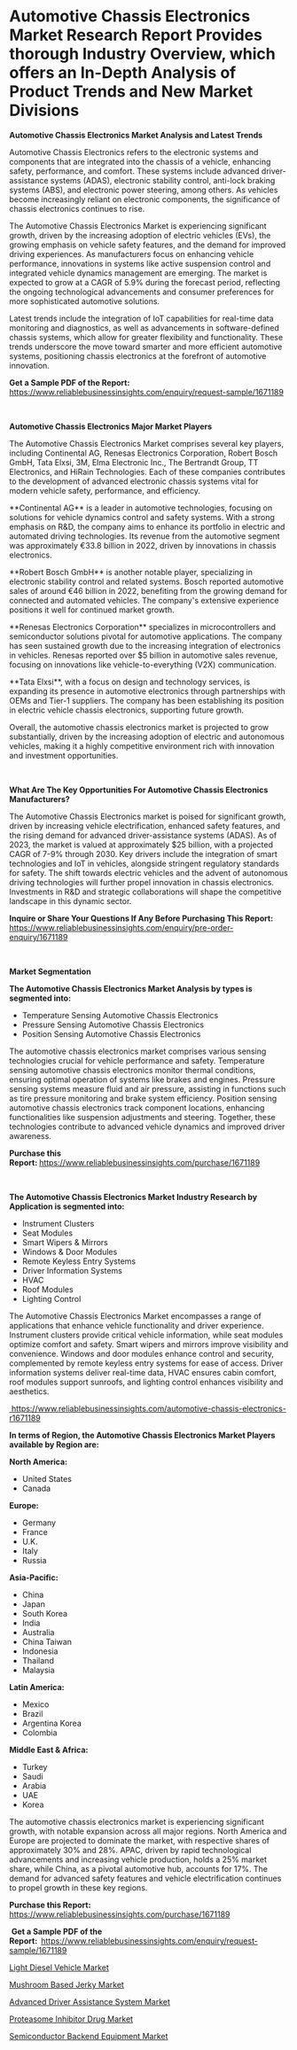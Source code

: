 <p><h1>Automotive Chassis Electronics Market Research Report Provides thorough Industry Overview, which offers an In-Depth Analysis of Product Trends and New Market Divisions</h1></p><p><strong>Automotive Chassis Electronics Market Analysis and Latest Trends</strong></p>
<p><p>Automotive Chassis Electronics refers to the electronic systems and components that are integrated into the chassis of a vehicle, enhancing safety, performance, and comfort. These systems include advanced driver-assistance systems (ADAS), electronic stability control, anti-lock braking systems (ABS), and electronic power steering, among others. As vehicles become increasingly reliant on electronic components, the significance of chassis electronics continues to rise.</p><p>The Automotive Chassis Electronics Market is experiencing significant growth, driven by the increasing adoption of electric vehicles (EVs), the growing emphasis on vehicle safety features, and the demand for improved driving experiences. As manufacturers focus on enhancing vehicle performance, innovations in systems like active suspension control and integrated vehicle dynamics management are emerging. The market is expected to grow at a CAGR of 5.9% during the forecast period, reflecting the ongoing technological advancements and consumer preferences for more sophisticated automotive solutions.</p><p>Latest trends include the integration of IoT capabilities for real-time data monitoring and diagnostics, as well as advancements in software-defined chassis systems, which allow for greater flexibility and functionality. These trends underscore the move toward smarter and more efficient automotive systems, positioning chassis electronics at the forefront of automotive innovation.</p></p>
<p><strong>Get a Sample PDF of the Report:&nbsp;</strong> <a href="https://www.reliablebusinessinsights.com/enquiry/request-sample/1671189?utm_campaign=39&utm_medium=2&utm_source=Github&utm_content=ia&utm_term=10102024&utm_id=automotive-chassis-electronics">https://www.reliablebusinessinsights.com/enquiry/request-sample/1671189</a></p>
<p>&nbsp;</p>
<p><strong>Automotive Chassis Electronics Major Market Players</strong></p>
<p><p>The Automotive Chassis Electronics Market comprises several key players, including Continental AG, Renesas Electronics Corporation, Robert Bosch GmbH, Tata Elxsi, 3M, Elma Electronic Inc., The Bertrandt Group, TT Electronics, and HiRain Technologies. Each of these companies contributes to the development of advanced electronic chassis systems vital for modern vehicle safety, performance, and efficiency.</p><p>**Continental AG** is a leader in automotive technologies, focusing on solutions for vehicle dynamics control and safety systems. With a strong emphasis on R&D, the company aims to enhance its portfolio in electric and automated driving technologies. Its revenue from the automotive segment was approximately €33.8 billion in 2022, driven by innovations in chassis electronics.</p><p>**Robert Bosch GmbH** is another notable player, specializing in electronic stability control and related systems. Bosch reported automotive sales of around €46 billion in 2022, benefiting from the growing demand for connected and automated vehicles. The company's extensive experience positions it well for continued market growth.</p><p>**Renesas Electronics Corporation** specializes in microcontrollers and semiconductor solutions pivotal for automotive applications. The company has seen sustained growth due to the increasing integration of electronics in vehicles. Renesas reported over $5 billion in automotive sales revenue, focusing on innovations like vehicle-to-everything (V2X) communication.</p><p>**Tata Elxsi**, with a focus on design and technology services, is expanding its presence in automotive electronics through partnerships with OEMs and Tier-1 suppliers. The company has been establishing its position in electric vehicle chassis electronics, supporting future growth.</p><p>Overall, the automotive chassis electronics market is projected to grow substantially, driven by the increasing adoption of electric and autonomous vehicles, making it a highly competitive environment rich with innovation and investment opportunities.</p></p>
<p>&nbsp;</p>
<p><strong>What Are The Key Opportunities For Automotive Chassis Electronics Manufacturers?</strong></p>
<p><p>The Automotive Chassis Electronics market is poised for significant growth, driven by increasing vehicle electrification, enhanced safety features, and the rising demand for advanced driver-assistance systems (ADAS). As of 2023, the market is valued at approximately $25 billion, with a projected CAGR of 7-9% through 2030. Key drivers include the integration of smart technologies and IoT in vehicles, alongside stringent regulatory standards for safety. The shift towards electric vehicles and the advent of autonomous driving technologies will further propel innovation in chassis electronics. Investments in R&D and strategic collaborations will shape the competitive landscape in this dynamic sector.</p></p>
<p><strong>Inquire or Share Your Questions If Any Before Purchasing This Report:</strong> <a href="https://www.reliablebusinessinsights.com/enquiry/pre-order-enquiry/1671189?utm_campaign=39&utm_medium=2&utm_source=Github&utm_content=ia&utm_term=10102024&utm_id=automotive-chassis-electronics">https://www.reliablebusinessinsights.com/enquiry/pre-order-enquiry/1671189</a></p>
<p>&nbsp;</p>
<p><strong>Market Segmentation</strong></p>
<p><strong>The Automotive Chassis Electronics Market Analysis by types is segmented into:</strong></p>
<p><ul><li>Temperature Sensing Automotive Chassis Electronics</li><li>Pressure Sensing Automotive Chassis Electronics</li><li>Position Sensing Automotive Chassis Electronics</li></ul></p>
<p><p>The automotive chassis electronics market comprises various sensing technologies crucial for vehicle performance and safety. Temperature sensing automotive chassis electronics monitor thermal conditions, ensuring optimal operation of systems like brakes and engines. Pressure sensing systems measure fluid and air pressure, assisting in functions such as tire pressure monitoring and brake system efficiency. Position sensing automotive chassis electronics track component locations, enhancing functionalities like suspension adjustments and steering. Together, these technologies contribute to advanced vehicle dynamics and improved driver awareness.</p></p>
<p><strong>Purchase this Report:&nbsp;</strong><a href="https://www.reliablebusinessinsights.com/purchase/1671189?utm_campaign=39&utm_medium=2&utm_source=Github&utm_content=ia&utm_term=10102024&utm_id=automotive-chassis-electronics">https://www.reliablebusinessinsights.com/purchase/1671189</a></p>
<p>&nbsp;</p>
<p><strong>The Automotive Chassis Electronics Market Industry Research by Application is segmented into:</strong></p>
<p><ul><li>Instrument Clusters</li><li>Seat Modules</li><li>Smart Wipers & Mirrors</li><li>Windows & Door Modules</li><li>Remote Keyless Entry Systems</li><li>Driver Information Systems</li><li>HVAC</li><li>Roof Modules</li><li>Lighting Control</li></ul></p>
<p><p>The Automotive Chassis Electronics Market encompasses a range of applications that enhance vehicle functionality and driver experience. Instrument clusters provide critical vehicle information, while seat modules optimize comfort and safety. Smart wipers and mirrors improve visibility and convenience. Windows and door modules enhance control and security, complemented by remote keyless entry systems for ease of access. Driver information systems deliver real-time data, HVAC ensures cabin comfort, roof modules support sunroofs, and lighting control enhances visibility and aesthetics.</p></p>
<p><a href="https://www.reliablebusinessinsights.com/automotive-chassis-electronics-r1671189?utm_campaign=39&utm_medium=2&utm_source=Github&utm_content=ia&utm_term=10102024&utm_id=automotive-chassis-electronics">&nbsp;https://www.reliablebusinessinsights.com/automotive-chassis-electronics-r1671189</a></p>
<p><strong>In terms of Region, the Automotive Chassis Electronics Market Players available by Region are:</strong></p>
<p>
    <p> <strong> North America: </strong>
        <ul>
            <li>United States</li>
            <li>Canada</li>
        </ul>
        </p> 
    <p> <strong> Europe: </strong>
        <ul>
            <li>Germany</li>
            <li>France</li>
            <li>U.K.</li>
            <li>Italy</li>
            <li>Russia</li>
        </ul>
        </p> 
    <p> <strong> Asia-Pacific: </strong>
        <ul>
            <li>China</li>
            <li>Japan</li>
            <li>South Korea</li>
            <li>India</li>
            <li>Australia</li>
            <li>China Taiwan</li>
            <li>Indonesia</li>
            <li>Thailand</li>
            <li>Malaysia</li>
        </ul>
        </p> 
    <p> <strong> Latin America: </strong>
        <ul>
            <li>Mexico</li>
            <li>Brazil</li>
            <li>Argentina Korea</li>
            <li>Colombia</li>
        </ul>
        </p> 
    <p> <strong> Middle East & Africa: </strong>
        <ul>
            <li>Turkey</li>
            <li>Saudi</li>
            <li>Arabia</li>
            <li>UAE</li>
            <li>Korea</li>
        </ul>
    </p>
    </p>
<p><p>The automotive chassis electronics market is experiencing significant growth, with notable expansion across all major regions. North America and Europe are projected to dominate the market, with respective shares of approximately 30% and 28%. APAC, driven by rapid technological advancements and increasing vehicle production, holds a 25% market share, while China, as a pivotal automotive hub, accounts for 17%. The demand for advanced safety features and vehicle electrification continues to propel growth in these key regions.</p></p>
<p><strong>Purchase this Report: </strong><a href="https://www.reliablebusinessinsights.com/purchase/1671189?utm_campaign=39&utm_medium=2&utm_source=Github&utm_content=ia&utm_term=10102024&utm_id=automotive-chassis-electronics">https://www.reliablebusinessinsights.com/purchase/1671189</a></p>
<p>&nbsp;<strong>Get a Sample PDF of the Report:&nbsp;&nbsp;</strong><a href="https://www.reliablebusinessinsights.com/enquiry/request-sample/1671189?utm_campaign=39&utm_medium=2&utm_source=Github&utm_content=ia&utm_term=10102024&utm_id=automotive-chassis-electronics">https://www.reliablebusinessinsights.com/enquiry/request-sample/1671189</a></p>
<p><strong></strong></p>
<p><p><a href="https://github.com/dheinurhartupien/Market-Research-Report-List-1/blob/main/light-diesel-vehicle-market.md?utm_campaign=39&utm_medium=2&utm_source=Github&utm_content=ia&utm_term=10102024&utm_id=automotive-chassis-electronics">Light Diesel Vehicle Market</a></p><p><a href="https://issuu.com/reportprime-2/docs/mushroom-based-jerky-market-size-20_029cc035d20e8c?utm_campaign=39&utm_medium=2&utm_source=Github&utm_content=ia&utm_term=10102024&utm_id=automotive-chassis-electronics">Mushroom Based Jerky Market</a></p><p><a href="https://github.com/edb4votunget/Market-Research-Report-List-1/blob/main/advanced-driver-assistance-system-market.md?utm_campaign=39&utm_medium=2&utm_source=Github&utm_content=ia&utm_term=10102024&utm_id=automotive-chassis-electronics">Advanced Driver Assistance System Market</a></p><p><a href="https://www.linkedin.com/pulse/in-depth-analysis-global-proteasome-inhibitor-drug-market-mxk9e?utm_campaign=39&utm_medium=2&utm_source=Github&utm_content=ia&utm_term=10102024&utm_id=automotive-chassis-electronics">Proteasome Inhibitor Drug Market</a></p><p><a href="https://www.linkedin.com/pulse/semiconductor-backend-equipment-market-trends-focusing-insight-emz6e?utm_campaign=39&utm_medium=2&utm_source=Github&utm_content=ia&utm_term=10102024&utm_id=automotive-chassis-electronics">Semiconductor Backend Equipment Market</a></p></p>